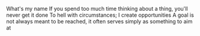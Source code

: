  What's my name
If you spend too much time thinking about a thing, you'll never get it done
To hell with circumstances; I create opportunities
A goal is not always meant to be reached, it often serves simply as something to aim at
